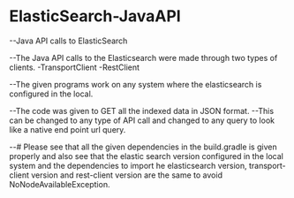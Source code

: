 # ElasticSearch-JavaAPI
--Java API calls to ElasticSearch

--The Java API calls to the Elasticsearch were made through
two types of clients.
  -TransportClient
  -RestClient
  
--The given programs work on any system where the elasticsearch is configured in the local.

--The code was given to GET all the indexed data in JSON format.
--This can be changed to any type of API call and changed to any query to look like a native 
end point url query.

--# Please see that all the given dependencies in the build.gradle is given properly
and also see that the elastic search version configured in the local system and the
dependencies to import he elasticsearch version, transport-client version and rest-client
version are the same to avoid NoNodeAvailableException.
